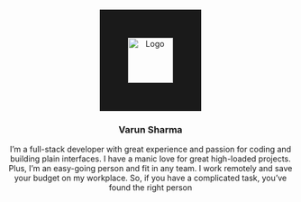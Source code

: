<br/>
<p align="center">
  <a href="https://github.com/ShaanCoding/ReadME-Generator">
    <img src="[images/logo.png](https://avatars.githubusercontent.com/u/110775856?v=4)" alt="Logo" width="80" height="80" border=50%>
  </a>

  <h3 align="center">Varun Sharma</h3>

  <p align="center">
    I’m a full-stack developer with great experience and passion for coding and building plain interfaces. I have a manic love for great high-loaded projects. Plus, I’m an easy-going person and fit in any team. I work remotely and save your budget on my workplace. So, if you have a complicated task, you’ve found the right person
    <br/>
    <br/>
  </p>
</p>
